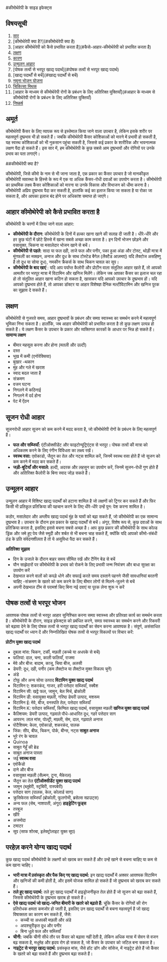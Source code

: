 #कीमोथेरेपी के साइड इफेक्ट्स

## विषयसूची

1. [सार](#सार)
2. [कीमोथेरेपी क्या है?](#कीमोथेरेपी क्या है)
3. [आहार कीमोथेरेपी को कैसे प्रभावित करता है](#कैसे-आहार-कीमोथेरेपी को प्रभावित करता है)
4. [लक्षण](#लक्षण)
5. [कारण](#कारण)
6. [उन्मूलन आहार](#उन्मूलन-आहार)
7. [पोषक तत्वों से भरपूर खाद्य पदार्थ](#पोषक तत्वों से भरपूर खाद्य पदार्थ)
8. [खाद्य पदार्थों से बचें](#खाद्य पदार्थों से बचें)
9. [नमूना भोजन योजना](#नमूना-भोजन-योजना)
10. [चिकित्सा मिथक](#चिकित्सा-मिथक)
11. [आहार के माध्यम से कीमोथेरेपी रोगों के प्रबंधन के लिए अतिरिक्त युक्तियाँ](#आहार के माध्यम से कीमोथेरेपी रोगों के प्रबंधन के लिए अतिरिक्त युक्तियाँ)
12. [निष्कर्ष](#निष्कर्ष)

## अमूर्त

कीमोथेरेपी कैंसर के लिए व्यापक रूप से इस्तेमाल किया जाने वाला उपचार है, लेकिन इसके शरीर पर महत्वपूर्ण दुष्प्रभाव भी हो सकते हैं। जबकि कीमोथेरेपी कैंसर कोशिकाओं को मारने में प्रभावी हो सकती है, यह स्वस्थ कोशिकाओं को भी नुकसान पहुंचा सकती है, जिससे कई प्रकार के शारीरिक और भावनात्मक लक्षण पैदा हो सकते हैं। इस सार में, हम कीमोथेरेपी के कुछ सबसे आम दुष्प्रभावों और रोगियों पर उनके प्रभाव का पता लगाएंगे।

##कीमोथेरेपी क्या है?

कीमोथेरेपी, जिसे कीमो के नाम से भी जाना जाता है, एक प्रकार का कैंसर उपचार है जो मानकीकृत कीमोथेरेपी व्यवस्था के हिस्से के रूप में एक या अधिक कैंसर-रोधी दवाओं का उपयोग करता है। कीमोथेरेपी का प्राथमिक लक्ष्य कैंसर कोशिकाओं को मारना या उनके विकास और विभाजन को धीमा करना है। कीमोथेरेपी अप्रिय दुष्प्रभाव पैदा कर सकती है, हालांकि कई का इलाज किया जा सकता है या रोका जा सकता है, और आपका इलाज बंद होने पर अधिकांश समाप्त हो जाएंगे।

## आहार कीमोथेरेपी को कैसे प्रभावित करता है

कीमोथेरेपी के चरणों में लिया जाने वाला आहार:
- **कीमोथेरेपी के दौरान**: कीमोथेरेपी के दिनों में हल्का खाना खाने की सलाह दी जाती है। धीरे-धीरे और हर कुछ घंटों में छोटे हिस्से में खाना सबसे अच्छा काम करता है। इन दिनों भोजन छोड़ने और वसायुक्त, चिकना या मसालेदार भोजन खाने से बचें।
- **कीमोथेरेपी से पहले**: सादा या फल दही, ताजे फल और पनीर, पका हुआ अंडा और टोस्ट, थोड़ी मात्रा में मूंगफली का मक्खन, अनाज और दूध के साथ टोस्टेड बैगेल (लैक्टैड आज़माएं) 
 यदि लैक्टोज असहिष्णु है तो दूध या सोया दूध), नमकीन क्रैकर्स के साथ चिकन चावल का सूप।
- **कीमोथेरेपी के बाद खाएं** : यदि आप पर्याप्त कैलोरी और प्रोटीन वाला संतुलित आहार खाते हैं, तो आपको आमतौर पर भरपूर मात्रा में विटामिन और खनिज मिलेंगे। लेकिन जब आपका कैंसर का इलाज चल रहा हो तो संतुलित आहार खाना कठिन हो सकता है, खासकर यदि आपको उपचार के दुष्प्रभाव हों। यदि आपको दुष्प्रभाव होते हैं, तो आपका डॉक्टर या आहार विशेषज्ञ दैनिक मल्टीविटामिन और खनिज पूरक का सुझाव दे सकते हैं।

## लक्षण 
कीमोथेरेपी से गुजरते समय, आहार दुष्प्रभावों के प्रबंधन और समग्र स्वास्थ्य का समर्थन करने में महत्वपूर्ण भूमिका निभा सकता है। हालाँकि, जब आहार कीमोथेरेपी को प्रभावित करता है तो कुछ लक्षण उत्पन्न हो सकते हैं। ये लक्षण कैंसर के उपचार के प्रकार और व्यक्तिगत कारकों के आधार पर भिन्न हो सकते हैं।
**सामान्य लक्षण**
- बीमार महसूस करना और होना (मतली और उल्टी)
- दस्त
- भूख में कमी (एनोरेक्सिया)
- बुखार
-थकान
- मुंह और गले में खराश
- स्वाद बदल जाता है
- संक्रमण
- वजन घटना
- निगलने में कठिनाई
- निगलने में दर्द होना
- पेट में ऐंठन
## सूजन रोधी आहार

सूजनरोधी आहार सूजन को कम करने में मदद करता है, जो कीमोथेरेपी रोगों के प्रबंधन के लिए महत्वपूर्ण है।

- **फल और सब्जियाँ:** एंटीऑक्सीडेंट और फाइटोन्यूट्रिएंट्स से भरपूर। पोषक तत्वों की मात्रा को अधिकतम करने के लिए रंगीन विविधता का लक्ष्य रखें।
- **स्वस्थ वसा:** एवोकाडो, जैतून का तेल और नट्स शामिल करें, जिनमें स्वस्थ वसा होते हैं जो सूजन को कम करने में मदद कर सकते हैं।
- **जड़ी-बूटियाँ और मसाले:** हल्दी, अदरक और लहसुन का उपयोग करें, जिनमें सूजन-रोधी गुण होते हैं और अतिरिक्त कैलोरी के बिना स्वाद जोड़ सकते हैं।

## उन्मूलन आहार

उन्मूलन आहार में विशिष्ट खाद्य पदार्थों को हटाना शामिल है जो लक्षणों को ट्रिगर कर सकते हैं और फिर किसी भी प्रतिकूल प्रतिक्रिया की पहचान करने के लिए धीरे-धीरे उन्हें पुन: पेश करना शामिल है।

कठोर, मसालेदार और अम्लीय खाद्य पदार्थ मुंह के घावों को बढ़ा सकते हैं, जो कीमोथेरेपी का एक सामान्य दुष्प्रभाव है। उपचार के दौरान इस प्रकार के खाद्य पदार्थों से बचें। अंगूर, विशेष रूप से, कुछ दवाओं के साथ प्रतिक्रिया करता है, इसलिए इससे बचना सबसे अच्छा है। आप कुछ प्रकार की कीमोथेरेपी के साथ कोल्ड ड्रिंक और जमे हुए पेय जैसे स्मूदी और शर्बत से भी बचना चाह सकते हैं, क्योंकि यदि आपको कीमो-संबंधी ठंड के प्रति संवेदनशीलता है तो ये असुविधा पैदा कर सकते हैं।

**अतिरिक्त सुझाव**
- दिन के उजाले के दौरान बाहर समय सीमित रखें और टैनिंग बेड से बचें
- यौन साझेदारों पर कीमोथेरेपी के प्रभाव को रोकने के लिए प्रभावी जन्म नियंत्रण और बाधा सुरक्षा का उपयोग करें
- देखभाल करने वालों को कपड़े धोने और सफाई करते समय दस्ताने पहनने जैसी सावधानियां बरतनी चाहिए
-संक्रमण के खतरे को कम करने के लिए बीमार लोगों से मिलने-जुलने से बचें
- अपनी देखभाल टीम से परामर्श किए बिना नई दवाएं या पूरक लेना शुरू न करें

## पोषक तत्वों से भरपूर भोजन

आवश्यक पोषक तत्वों से भरपूर आहार सुनिश्चित करना समग्र स्वास्थ्य और प्रतिरक्षा कार्य का समर्थन करता है।
कीमोथेरेपी के दौरान, साइड इफेक्ट्स को प्रबंधित करने, समग्र स्वास्थ्य का समर्थन करने और रिकवरी को बढ़ावा देने के लिए पोषक तत्वों से भरपूर खाद्य पदार्थों का सेवन करना आवश्यक है। संपूर्ण, असंसाधित खाद्य पदार्थों पर ध्यान दें और निम्नलिखित पोषक तत्वों से भरपूर विकल्पों पर विचार करें:

**प्रोटीन युक्त खाद्य पदार्थ**
- दुबला मांस: चिकन, टर्की, मछली (कच्चे या अधपके से बचें)
- फलियां: दाल, चना, काली फलियाँ, राजमा
- मेवे और बीज: बादाम, काजू, चिया बीज, अलसी
- डेयरी: दूध, दही, पनीर (कम लैक्टोज या लैक्टोज मुक्त विकल्प चुनें)
- अंडे
- टोफू और अन्य सोया उत्पाद
**विटामिन युक्त खाद्य पदार्थ**
- विटामिन ए: शकरकंद, गाजर, हरी पत्तेदार सब्जियाँ, स्क्वैश
- विटामिन सी: खट्टे फल, जामुन, बेल मिर्च, ब्रोकोली
- विटामिन डी: वसायुक्त मछली, गरिष्ठ डेयरी उत्पाद, मशरूम
- विटामिन ई: मेवे, बीज, वनस्पति तेल, पत्तेदार सब्जियाँ
- विटामिन K: पत्तेदार सब्जियाँ, किण्वित खाद्य पदार्थ, वसायुक्त मछली
**खनिज युक्त खाद्य पदार्थ**
- कैल्शियम: डेयरी उत्पाद, गढ़वाले पौधे-आधारित दूध, गहरे पत्तेदार साग
- आयरन: लाल मांस, पोल्ट्री, मछली, सेम, दाल, गढ़वाले अनाज
- पोटैशियम: केला, एवोकाडो, शकरकंद, पालक
- जिंक: सीप, बीफ, चिकन, पोर्क, बीन्स, नट्स
**साबुत अनाज**
- भूरे रंग के चावल
- Quinoa
- साबुत गेहूँ की ब्रेड
- साबुत अनाज पास्ता
- जई
**स्वस्थ वसा**
- एवोकैडो
- दाने और बीज
- वसायुक्त मछली (सैल्मन, टूना, मैकेरल)
- जैतून का तेल
**एंटीऑक्सीडेंट युक्त खाद्य पदार्थ**
- जामुन (ब्लूबेरी, स्ट्रॉबेरी, रास्पबेरी)
- पत्तेदार साग (पालक, केल, कोलार्ड साग)
- क्रुसिफेरस सब्जियाँ (ब्रोकोली, फूलगोभी, ब्रसेल्स स्प्राउट्स)
- अन्य फल (सेब, नाशपाती, अंगूर)
**हाइड्रेटिंग फूड्स**
- तरबूज
- खीरे
- अजमोदा
- टमाटर
- सूप (साफ शोरबा, इलेक्ट्रोलाइट युक्त सूप)

## परहेज़ करने योग्य खाद्य पदार्थ

कुछ खाद्य पदार्थ कीमोथेरेपी के लक्षणों को खराब कर सकते हैं और उन्हें खाने से बचना चाहिए या कम से कम खाना चाहिए।

- **भारी मात्रा में प्रसंस्कृत और पैक किए गए खाद्य पदार्थ:** इन खाद्य पदार्थों में अक्सर आवश्यक विटामिन और खनिजों की कमी होती है, और इसमें योजक शामिल हो सकते हैं जो दुष्प्रभाव को खराब कर सकते हैं।
- **तले हुए खाद्य पदार्थ:** तले हुए खाद्य पदार्थों में हाइड्रोजनीकृत तेल होते हैं जो सूजन को बढ़ा सकते हैं, जिससे कीमोथेरेपी के दुष्प्रभाव खराब हो सकते हैं।
- **ऐसे खाद्य पदार्थ जो खाद्य-जनित बीमारी के खतरे को बढ़ाते हैं:** चूंकि कैंसर के रोगियों की रोग प्रतिरोधक क्षमता कमजोर हो जाती है, इसलिए उन खाद्य पदार्थों से बचना महत्वपूर्ण है जो खाद्य विषाक्तता का कारण बन सकते हैं, जैसे:
     * कच्ची या अधपकी मछली और अंडे
     * अपाश्चुरीकृत दूध और पनीर
     * बिना धुले फल और सब्जियाँ
- **चीनी:** जबकि चीनी सीधे तौर पर कैंसर को बढ़ावा नहीं देती है, लेकिन अधिक मात्रा में सेवन से वजन बढ़ सकता है, मधुमेह और हृदय रोग हो सकता है, जो कैंसर के उपचार को जटिल बना सकता है।
- **नाइट्रेट से भरपूर खाद्य पदार्थ:** प्रसंस्कृत मांस, जैसे हॉट डॉग और सॉसेज, में नाइट्रेट होते हैं जो कैंसर के खतरे को बढ़ा सकते हैं और दुष्प्रभाव बढ़ा सकते हैं।

